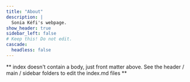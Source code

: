 ```yaml
---
title: "About"
description: |
  Sonia Kéfi's webpage.
show_header: true
sidebar_left: false
# Keep this! Do not edit.
cascade:
  headless: false
---
```


** index doesn't contain a body, just front matter above.
See the header / main / sidebar folders to edit the index.md files **
